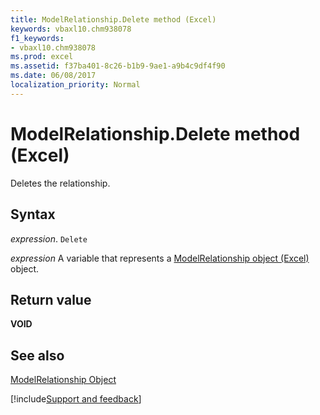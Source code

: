 ```yaml
---
title: ModelRelationship.Delete method (Excel)
keywords: vbaxl10.chm938078
f1_keywords:
- vbaxl10.chm938078
ms.prod: excel
ms.assetid: f37ba401-8c26-b1b9-9ae1-a9b4c9df4f90
ms.date: 06/08/2017
localization_priority: Normal
---
```



# ModelRelationship.Delete method (Excel)

Deletes the relationship.


## Syntax

_expression_. `Delete`

_expression_ A variable that represents a [ModelRelationship object (Excel)](Excel.modelrelationship.md) object.


## Return value

 **VOID**


## See also



[ModelRelationship Object](Excel.modelrelationship.md)

[!include[Support and feedback](~/includes/feedback-boilerplate.md)]
